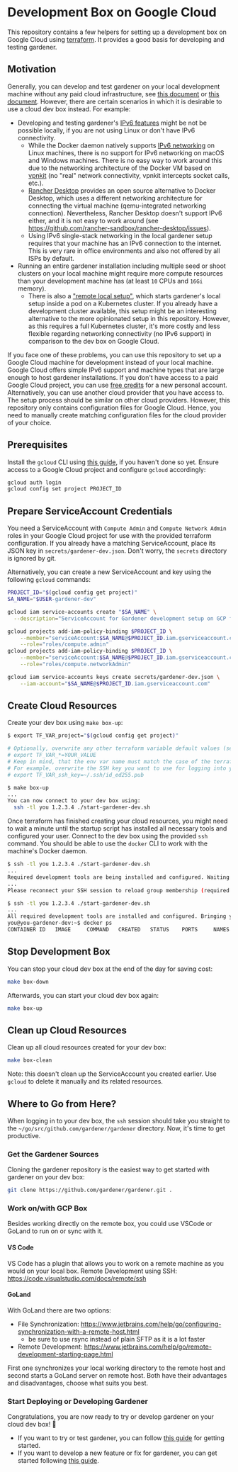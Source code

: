 # Development Box on Google Cloud

This repository contains a few helpers for setting up a development box on Google Cloud using [terraform](https://www.terraform.io/).
It provides a good basis for developing and testing gardener.

## Motivation

Generally, you can develop and test gardener on your local development machine without any paid cloud infrastructure, see [this document](https://github.com/gardener/gardener/blob/master/docs/deployment/getting_started_locally.md) or [this document](https://github.com/gardener/gardener/blob/master/docs/development/getting_started_locally.md).
However, there are certain scenarios in which it is desirable to use a cloud dev box instead.
For example:

- Developing and testing gardener's [IPv6 features](https://github.com/gardener/gardener/blob/master/docs/usage/ipv6.md) might be not be possible locally, if you are not using Linux or don't have IPv6 connectivity.
  - While the Docker daemon natively supports [IPv6 networking](https://docs.docker.com/config/daemon/ipv6/) on Linux machines, there is no support for IPv6 networking on macOS and Windows machines.
    There is no easy way to work around this due to the networking architecture of the Docker VM based on [vpnkit](https://github.com/moby/vpnkit) (no "real" network connectivity, vpnkit intercepts socket calls, etc.).
  - [Rancher Desktop](https://rancherdesktop.io/) provides an open source alternative to Docker Desktop, which uses a different networking architecture for connecting the virtual machine (qemu-integrated networking connection).
    Nevertheless, Rancher Desktop doesn't support IPv6 either, and it is not easy to work around (see https://github.com/rancher-sandbox/rancher-desktop/issues).
  - Using IPv6 single-stack networking in the local gardener setup requires that your machine has an IPv6 connection to the internet.
    This is very rare in office environments and also not offered by all ISPs by default.
- Running an entire gardener installation including multiple seed or shoot clusters on your local machine might require more compute resources than your development machine has (at least `10` CPUs and `16Gi` memory).
  - There is also a ["remote local setup"](https://github.com/gardener/gardener/blob/master/docs/deployment/getting_started_locally.md#remote-local-setup), which starts gardener's local setup inside a pod on a Kubernetes cluster.
    If you already have a development cluster available, this setup might be an interesting alternative to the more opinionated setup in this repository.
    However, as this requires a full Kubernetes cluster, it's more costly and less flexible regarding networking connectivity (no IPv6 support) in comparison to the dev box on Google Cloud.

If you face one of these problems, you can use this repository to set up a Google Cloud machine for development instead of your local machine.
Google Cloud offers simple IPv6 support and machine types that are large enough to host gardener installations.
If you don't have access to a paid Google Cloud project, you can use [free credits](https://cloud.google.com/free) for a new personal account.
Alternatively, you can use another cloud provider that you have access to.
The setup process should be similar on other cloud providers.
However, this repository only contains configuration files for Google Cloud.
Hence, you need to manually create matching configuration files for the cloud provider of your choice.

## Prerequisites

Install the `gcloud` CLI using [this guide](https://cloud.google.com/sdk/docs/install), if you haven't done so yet.
Ensure access to a Google Cloud project and configure `gcloud` accordingly:

```bash
gcloud auth login
gcloud config set project PROJECT_ID
```

## Prepare ServiceAccount Credentials

You need a ServiceAccount with `Compute Admin` and `Compute Network Admin` roles in your Google Cloud project for use with the provided terraform configuration.
If you already have a matching ServiceAccount, place its JSON key in `secrets/gardener-dev.json`. Don't worry, the `secrets` directory is ignored by git.

Alternatively, you can create a new ServiceAccount and key using the following `gcloud` commands:

```bash
PROJECT_ID="$(gcloud config get project)"
SA_NAME="$USER-gardener-dev"

gcloud iam service-accounts create "$SA_NAME" \
  --description="ServiceAccount for Gardener development setup on GCP for $USER"

gcloud projects add-iam-policy-binding $PROJECT_ID \
    --member="serviceAccount:$SA_NAME@$PROJECT_ID.iam.gserviceaccount.com" \
    --role="roles/compute.admin"
gcloud projects add-iam-policy-binding $PROJECT_ID \
    --member="serviceAccount:$SA_NAME@$PROJECT_ID.iam.gserviceaccount.com" \
    --role="roles/compute.networkAdmin"

gcloud iam service-accounts keys create secrets/gardener-dev.json \
    --iam-account="$SA_NAME@$PROJECT_ID.iam.gserviceaccount.com"
```

## Create Cloud Resources

Create your dev box using `make box-up`:

```bash
$ export TF_VAR_project="$(gcloud config get project)"

# Optionally, overwrite any other terraform variable default values (see variables.tf):
# export TF_VAR_*=YOUR_VALUE
# Keep in mind, that the env var name must match the case of the terraform variable name.
# For example, overwrite the SSH key you want to use for logging into your dev box:
# export TF_VAR_ssh_key=~/.ssh/id_ed255.pub

$ make box-up
...
You can now connect to your dev box using:
  ssh -tl you 1.2.3.4 ./start-gardener-dev.sh
```

Once terraform has finished creating your cloud resources, you might need to wait a minute until the startup script has installed all necessary tools and configured your user.
Connect to the dev box using the provided `ssh` command.
You should be able to use the `docker` CLI to work with the machine's Docker daemon.

```bash
$ ssh -tl you 1.2.3.4 ./start-gardener-dev.sh
...
Required development tools are being installed and configured. Waiting 5 more seconds...
...
Please reconnect your SSH session to reload group membership (required for docker commands)

$ ssh -tl you 1.2.3.4 ./start-gardener-dev.sh
...
All required development tools are installed and configured. Bringing you to the gardener/gardener directory.
you@you-gardener-dev:~$ docker ps
CONTAINER ID   IMAGE     COMMAND   CREATED   STATUS    PORTS     NAMES
```

## Stop Development Box

You can stop your cloud dev box at the end of the day for saving cost:

```bash
make box-down
```

Afterwards, you can start your cloud dev box again:

```bash
make box-up
```

## Clean up Cloud Resources

Clean up all cloud resources created for your dev box:

```bash
make box-clean
```

Note: this doesn't clean up the ServiceAccount you created earlier.
Use `gcloud` to delete it manually and its related resources.

## Where to Go from Here?

When logging in to your dev box, the `ssh` session should take you straight to the `~/go/src/github.com/gardener/gardener` directory.
Now, it's time to get productive.

### Get the Gardener Sources

Cloning the gardener repository is the easiest way to get started with gardener on your dev box:

```bash
git clone https://github.com/gardener/gardener.git .
```

### Work on/with GCP Box

Besides working directly on the remote box, you could use VSCode or GoLand to run on or sync with it.

#### VS Code

VS Code has a plugin that allows you to work on a remote machine as you would on your local box.
Remote Development using SSH: https://code.visualstudio.com/docs/remote/ssh

#### GoLand

With GoLand there are two options:

- File Synchronization: https://www.jetbrains.com/help/go/configuring-synchronization-with-a-remote-host.html
  - be sure to use rsync instead of plain SFTP as it is a lot faster
- Remote Development: https://www.jetbrains.com/help/go/remote-development-starting-page.html

First one synchronizes your local working directory to the remote host and second starts a GoLand server on remote host.
Both have their advantages and disadvantages, choose what suits you best.

### Start Deploying or Developing Gardener

Congratulations, you are now ready to try or develop gardener on your cloud dev box! 🎉

- If you want to try or test gardener, you can follow [this guide](../deployment/getting_started_locally.md) for getting started.
- If you want to develop a new feature or fix for gardener, you can get started following [this guide](./getting_started_locally.md).
